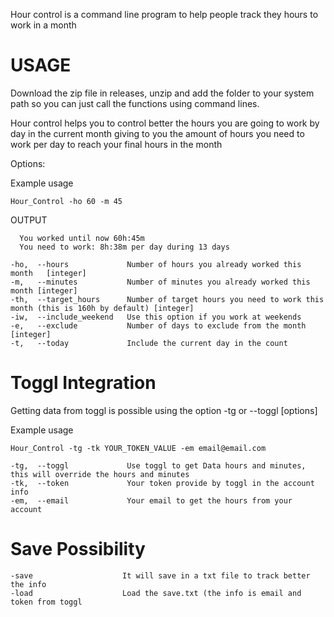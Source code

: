 Hour control is a command line program to help people track they hours to work in a month

# USAGE

Download the zip file in releases, unzip and add the folder to your system path so you can just call the functions using
command lines.

Hour control helps you to control better the hours you are going to work by day in the current month
giving to you the amount of hours you need to work per day to reach your final hours in the month

Options: <br />

Example usage

```
Hour_Control -ho 60 -m 45
```
OUTPUT
```
  You worked until now 60h:45m
  You need to work: 8h:38m per day during 13 days
```

```
-ho,  --hours             Number of hours you already worked this month   [integer]
-m,   --minutes           Number of minutes you already worked this month [integer]
-th,  --target_hours      Number of target hours you need to work this month (this is 160h by default) [integer]
-iw,  --include_weekend   Use this option if you work at weekends
-e,   --exclude           Number of days to exclude from the month [integer]
-t,   --today             Include the current day in the count
```
# Toggl Integration

Getting data from toggl is possible using the option -tg or --toggl [options] <br />

Example usage

```
Hour_Control -tg -tk YOUR_TOKEN_VALUE -em email@email.com
```

```
-tg,  --toggl             Use toggl to get Data hours and minutes, this will override the hours and minutes
-tk,  --token             Your token provide by toggl in the account info
-em,  --email             Your email to get the hours from your account
```

# Save Possibility

```
-save                    It will save in a txt file to track better the info 
-load                    Load the save.txt (the info is email and token from toggl
```

